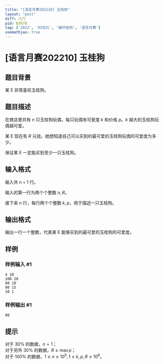 ```yaml
---
title: "[语言月赛202210] 玉桂狗"
layout: "post"
diff: 入门
pid: B3670
tag: ['2022', 'O2优化', '循环结构', '语言月赛']
usemathjax: true
---
```


# [语言月赛202210] 玉桂狗
## 题目背景

某 E 非常喜欢玉桂狗。
## 题目描述

在商店里共有 $n$ 只玉桂狗玩偶，每只玩偶有可爱度 $k$ 和价格 $p$。$k$ 越大的玉桂狗玩偶越可爱。

某 E 现在有 $R$ 元钱，她想知道自己可以买到的最可爱的玉桂狗玩偶的可爱度为多少。

保证某 E 一定能买到至少一只玉桂狗。
## 输入格式

输入共 $n+1$ 行。

输入的第一行为两个个整数 $n,R$。

接下来 $n$ 行，每行两个个整数 $k,p$，用于描述一只玉桂狗。
## 输出格式

输出一行一个整数，代表某 E 能够买到的最可爱的玉桂狗的可爱度。
## 样例

### 样例输入 #1
```
4 10
100 20
80 10
90 15
10 1

```
### 样例输出 #1
```
80
```
## 提示

对于 $30\%$ 的数据，$n=1$；  
对于另外 $30\%$ 的数据，$R \ge \max p$；  
对于 $100\%$ 的数据，$1 \le n \le 10^5, 1 \le k,p,R \le 10^6$。
